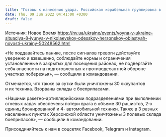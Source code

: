 ```yaml
---
title: "Готовы к нанесению удара. Российская корабельная группировка в Черном море содержит 28 ракет Калибр"
date: Thu, 09 Jun 2022 04:41:00 +0300
draft: false
---
```

Источник: Новое Время https://nv.ua/ukraine/events/voyna-v-ukraine-situaciya-8-iyunya-v-nikolaevskoy-odesskoy-hersonskoy-oblastyah-novosti-ukrainy-50248562.html


«Не поддавайтесь панике, после сигналов тревоги действуйте уверенно и взвешенно, соблюдайте нормы и ограничения установленные в закрытых для посещения районах, не подвергайте себя опасности на подготовленных к противодесантной обороне участках побережья», — сообщили в командовании.

Отмечается, что также за сутки были уничтожены 30 оккупантов и их техника. Взорваны склады с боеприпасами.

«Нашими ракетно-артиллерийскими подразделениями при выполнении огневых задач обеспечены потери врага в объеме 30 рашистов, 2-х единиц бронированной и 4- автомобильной техники. Также в 3️ разных населенных пунктах Херсонской области уничтожены 3️ полевых склада боеприпасов», — сообщили в командовании.

Присоединяйтесь к нам в соцсетях Facebook, Telegram и Instagram.
